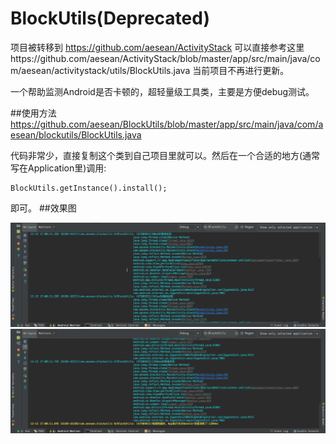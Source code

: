 # BlockUtils(Deprecated)
项目被转移到
https://github.com/aesean/ActivityStack
可以直接参考这里https://github.com/aesean/ActivityStack/blob/master/app/src/main/java/com/aesean/activitystack/utils/BlockUtils.java
当前项目不再进行更新。

一个帮助监测Android是否卡顿的，超轻量级工具类，主要是方便debug测试。

##使用方法
https://github.com/aesean/BlockUtils/blob/master/app/src/main/java/com/aesean/blockutils/BlockUtils.java

代码非常少，直接复制这个类到自己项目里就可以。然后在一个合适的地方(通常写在Application里)调用:
<pre><code>BlockUtils.getInstance().install();</code></pre>
即可。
##效果图

<img src="https://github.com/aesean/BlockUtils/blob/master/logcat_0.png" alt="GitHub" title="LogCat效果图0"/>
<img src="https://github.com/aesean/BlockUtils/blob/master/logcat_1.png" alt="GitHub" title="LogCat效果图1"/>
